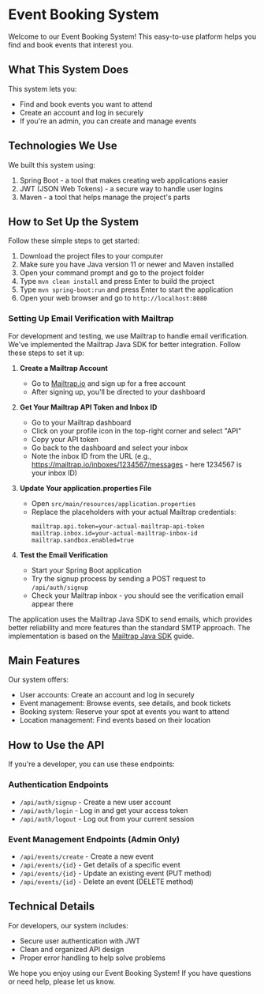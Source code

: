 # Event Booking System

Welcome to our Event Booking System! This easy-to-use platform helps you find and book events that interest you.

## What This System Does

This system lets you:
- Find and book events you want to attend
- Create an account and log in securely
- If you're an admin, you can create and manage events

## Technologies We Use

We built this system using:
1. Spring Boot - a tool that makes creating web applications easier
2. JWT (JSON Web Tokens) - a secure way to handle user logins
3. Maven - a tool that helps manage the project's parts

## How to Set Up the System

Follow these simple steps to get started:

1. Download the project files to your computer
2. Make sure you have Java version 11 or newer and Maven installed
3. Open your command prompt and go to the project folder
4. Type `mvn clean install` and press Enter to build the project
5. Type `mvn spring-boot:run` and press Enter to start the application
6. Open your web browser and go to `http://localhost:8080`

### Setting Up Email Verification with Mailtrap

For development and testing, we use Mailtrap to handle email verification. We've implemented the Mailtrap Java SDK for better integration. Follow these steps to set it up:

1. **Create a Mailtrap Account**
   - Go to [Mailtrap.io](https://mailtrap.io/) and sign up for a free account
   - After signing up, you'll be directed to your dashboard

2. **Get Your Mailtrap API Token and Inbox ID**
   - Go to your Mailtrap dashboard
   - Click on your profile icon in the top-right corner and select "API"
   - Copy your API token
   - Go back to the dashboard and select your inbox
   - Note the inbox ID from the URL (e.g., https://mailtrap.io/inboxes/1234567/messages - here 1234567 is your inbox ID)

3. **Update Your application.properties File**
   - Open `src/main/resources/application.properties`
   - Replace the placeholders with your actual Mailtrap credentials:
     ```properties
     mailtrap.api.token=your-actual-mailtrap-api-token
     mailtrap.inbox.id=your-actual-mailtrap-inbox-id
     mailtrap.sandbox.enabled=true
     ```

4. **Test the Email Verification**
   - Start your Spring Boot application
   - Try the signup process by sending a POST request to `/api/auth/signup`
   - Check your Mailtrap inbox - you should see the verification email appear there

The application uses the Mailtrap Java SDK to send emails, which provides better reliability and more features than the standard SMTP approach. The implementation is based on the [Mailtrap Java SDK](https://github.com/railsware/mailtrap-java) guide.

## Main Features

Our system offers:
- User accounts: Create an account and log in securely
- Event management: Browse events, see details, and book tickets
- Booking system: Reserve your spot at events you want to attend
- Location management: Find events based on their location

## How to Use the API

If you're a developer, you can use these endpoints:

### Authentication Endpoints
- `/api/auth/signup` - Create a new user account
- `/api/auth/login` - Log in and get your access token
- `/api/auth/logout` - Log out from your current session

### Event Management Endpoints (Admin Only)
- `/api/events/create` - Create a new event
- `/api/events/{id}` - Get details of a specific event
- `/api/events/{id}` - Update an existing event (PUT method)
- `/api/events/{id}` - Delete an event (DELETE method)

## Technical Details

For developers, our system includes:
- Secure user authentication with JWT
- Clean and organized API design
- Proper error handling to help solve problems

We hope you enjoy using our Event Booking System! If you have questions or need help, please let us know.
